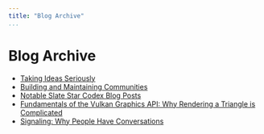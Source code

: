 ```yaml
---
title: "Blog Archive"
...
```


# Blog Archive
- [Taking Ideas Seriously](blog/taking-ideas-seriously.html)
- [Building and Maintaining Communities](blog/community.html)
- [Notable Slate Star Codex Blog Posts](blog/notable-ssc-posts.html)
- [Fundamentals of the Vulkan Graphics API: Why Rendering a Triangle is Complicated](blog/vulkan-fundamentals.html)
- [Signaling: Why People Have Conversations](blog/signaling-conversations.html)
